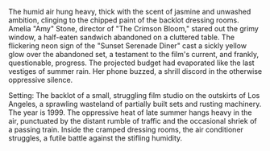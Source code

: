 The humid air hung heavy, thick with the scent of jasmine and unwashed ambition, clinging to the chipped paint of the backlot dressing rooms.  Amelia "Amy"  Stone, director of "The Crimson Bloom," stared out the grimy window, a half-eaten sandwich abandoned on a cluttered table.  The flickering neon sign of the "Sunset Serenade Diner" cast a sickly yellow glow over the abandoned set, a testament to the film's current, and frankly, questionable, progress.  The projected budget had evaporated like the last vestiges of summer rain.  Her phone buzzed, a shrill discord in the otherwise oppressive silence.

Setting: The backlot of a small, struggling film studio on the outskirts of Los Angeles, a sprawling wasteland of partially built sets and rusting machinery.  The year is 1999.  The oppressive heat of late summer hangs heavy in the air, punctuated by the distant rumble of traffic and the occasional shriek of a passing train.  Inside the cramped dressing rooms, the air conditioner struggles, a futile battle against the stifling humidity.
